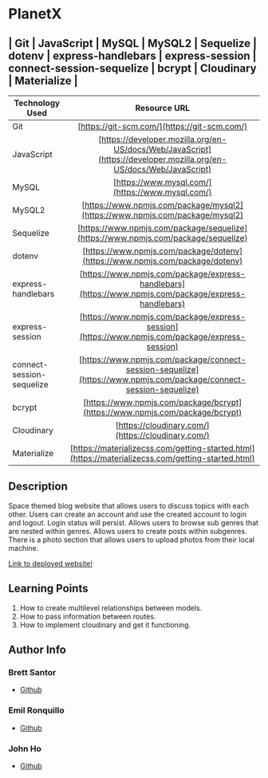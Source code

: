 # PlanetX

## | Git | JavaScript | MySQL | MySQL2 | Sequelize | dotenv | express-handlebars | express-session | connect-session-sequelize | bcrypt | Cloudinary | Materialize |

| Technology Used         | Resource URL           | 
| ------------- |:-------------:|  
| Git | [https://git-scm.com/](https://git-scm.com/)     |    
| JavaScript | [https://developer.mozilla.org/en-US/docs/Web/JavaScript](https://developer.mozilla.org/en-US/docs/Web/JavaScript)  |
| MySQL | [https://www.mysql.com/](https://www.mysql.com/)     |    
| MySQL2 | [https://www.npmjs.com/package/mysql2](https://www.npmjs.com/package/mysql2)  |
| Sequelize | [https://www.npmjs.com/package/sequelize](https://www.npmjs.com/package/sequelize)  |
| dotenv | [https://www.npmjs.com/package/dotenv](https://www.npmjs.com/package/dotenv)  |
| express-handlebars | [https://www.npmjs.com/package/express-handlebars](https://www.npmjs.com/package/express-handlebars)  |
| express-session | [https://www.npmjs.com/package/express-session](https://www.npmjs.com/package/express-session)  |
| connect-session-sequelize | [https://www.npmjs.com/package/connect-session-sequelize](https://www.npmjs.com/package/connect-session-sequelize)  |
| bcrypt | [https://www.npmjs.com/package/bcrypt](https://www.npmjs.com/package/bcrypt)  |
| Cloudinary | [https://cloudinary.com/](https://cloudinary.com/)  |
| Materialize | [https://materializecss.com/getting-started.html](https://materializecss.com/getting-started.html)  |

## Description
Space themed blog website that allows users to discuss topics with each other. Users can create an account and use the created account to login and logout. Login status will persist. Allows users to browse sub genres that are nested within genres. Allows users to create posts within subgenres. There is a photo section that allows users to upload photos from their local machine.

[Link to deployed website!](https://planetxapp-jbe.herokuapp.com/)

## Learning Points 
1. How to create multilevel relationships between models.
2. How to pass information between routes.
3. How to implement cloudinary and get it functioning.

## Author Info

### Brett Santor
* [Github](https://github.com/BrettSantor)
### Emil Ronquillo
* [Github](https://github.com/Emil1577)
### John Ho
* [Github](https://github.com/SpectreKilo)